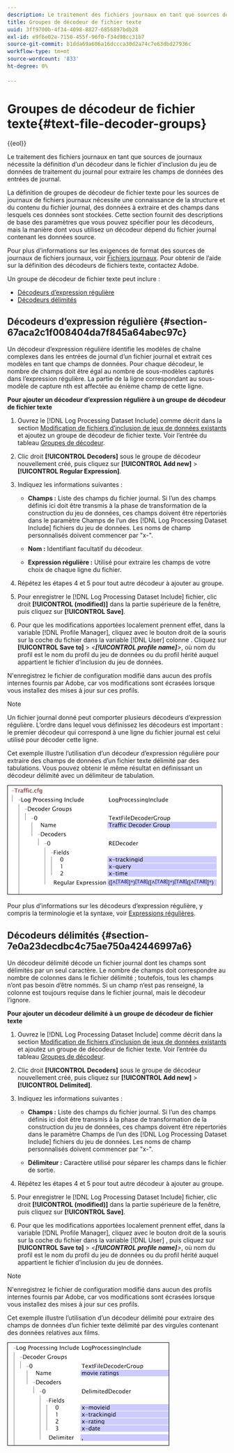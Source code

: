 ```yaml
---
description: Le traitement des fichiers journaux en tant que sources de journaux nécessite la définition d’un décodeur dans le fichier d’inclusion du jeu de données de traitement du journal pour extraire les champs de données des entrées de journal.
title: Groupes de décodeur de fichier texte
uuid: 3ff9700b-4f34-4098-8827-6856897bdb28
exl-id: e9f6e02e-7150-455f-96f0-f34d98cc31b7
source-git-commit: b1dda69a606a16dccca30d2a74c7e63dbd27936c
workflow-type: tm+mt
source-wordcount: '833'
ht-degree: 0%

---
```


# Groupes de décodeur de fichier texte{#text-file-decoder-groups}

{{eol}}

Le traitement des fichiers journaux en tant que sources de journaux nécessite la définition d’un décodeur dans le fichier d’inclusion du jeu de données de traitement du journal pour extraire les champs de données des entrées de journal.

La définition de groupes de décodeur de fichier texte pour les sources de journaux de fichiers journaux nécessite une connaissance de la structure et du contenu du fichier journal, des données à extraire et des champs dans lesquels ces données sont stockées. Cette section fournit des descriptions de base des paramètres que vous pouvez spécifier pour les décodeurs, mais la manière dont vous utilisez un décodeur dépend du fichier journal contenant les données source.

Pour plus d’informations sur les exigences de format des sources de journaux de fichiers journaux, voir [Fichiers journaux](../../../../../home/c-dataset-const-proc/c-log-proc-config-file/c-log-sources.md#concept-3d4fb817c057447d90f166b1183b461e). Pour obtenir de l’aide sur la définition des décodeurs de fichiers texte, contactez Adobe.

Un groupe de décodeur de fichier texte peut inclure :

* [Décodeurs d’expression régulière](../../../../../home/c-dataset-const-proc/c-dataset-inc-files/c-types-dataset-inc-files/c-log-proc-dataset-inc-files/c-text-file-dec-groups.md#section-67aca2c1f008404da7f845a64abec97c)
* [Décodeurs délimités](../../../../../home/c-dataset-const-proc/c-dataset-inc-files/c-types-dataset-inc-files/c-log-proc-dataset-inc-files/c-text-file-dec-groups.md#section-7e0a23decdbc4c75ae750a42446997a6)

## Décodeurs d’expression régulière {#section-67aca2c1f008404da7f845a64abec97c}

Un décodeur d’expression régulière identifie les modèles de chaîne complexes dans les entrées de journal d’un fichier journal et extrait ces modèles en tant que champs de données. Pour chaque décodeur, le nombre de champs doit être égal au nombre de sous-modèles capturés dans l’expression régulière. La partie de la ligne correspondant au sous-modèle de capture nth est affectée au énième champ de cette ligne.

**Pour ajouter un décodeur d’expression régulière à un groupe de décodeur de fichier texte**

1. Ouvrez le [!DNL Log Processing Dataset Include] comme décrit dans la section [Modification de fichiers d’inclusion de jeux de données existants](../../../../../home/c-dataset-const-proc/c-dataset-inc-files/c-work-dataset-inc-files/t-edit-ex-dataset-inc-files.md#task-456c04e38ebc425fb35677a6bb6aa077) et ajoutez un groupe de décodeur de fichier texte. Voir l’entrée du tableau [Groupes de décodeur](../../../../../home/c-dataset-const-proc/c-dataset-inc-files/c-types-dataset-inc-files/c-log-proc-dataset-inc-files/c-log-proc-dataset-inc-files.md#concept-999475a22519432e98844622ca95b6ab).

1. Clic droit **[!UICONTROL Decoders]** sous le groupe de décodeur nouvellement créé, puis cliquez sur **[!UICONTROL Add new]** > **[!UICONTROL Regular Expression]**.

1. Indiquez les informations suivantes :

   * **Champs :** Liste des champs du fichier journal. Si l’un des champs définis ici doit être transmis à la phase de transformation de la construction du jeu de données, ces champs doivent être répertoriés dans le paramètre Champs de l’un des [!DNL Log Processing Dataset Include] fichiers du jeu de données. Les noms de champ personnalisés doivent commencer par &quot;x-&quot;.

   * **Nom :** Identifiant facultatif du décodeur.
   * **Expression régulière :** Utilisé pour extraire les champs de votre choix de chaque ligne du fichier.

1. Répétez les étapes 4 et 5 pour tout autre décodeur à ajouter au groupe.
1. Pour enregistrer le [!DNL Log Processing Dataset Include] fichier, clic droit **[!UICONTROL (modified)]** dans la partie supérieure de la fenêtre, puis cliquez sur **[!UICONTROL Save]**.

1. Pour que les modifications apportées localement prennent effet, dans la variable [!DNL Profile Manager], cliquez avec le bouton droit de la souris sur la coche du fichier dans la variable [!DNL User] colonne . Cliquez sur **[!UICONTROL Save to]** > *&lt;**[!UICONTROL profile name]**>*, où nom du profil est le nom du profil du jeu de données ou du profil hérité auquel appartient le fichier d’inclusion du jeu de données.

N&#39;enregistrez le fichier de configuration modifié dans aucun des profils internes fournis par Adobe, car vos modifications sont écrasées lorsque vous installez des mises à jour sur ces profils.

>[!NOTE]
>
>Un fichier journal donné peut comporter plusieurs décodeurs d’expression régulière. L’ordre dans lequel vous définissez les décodeurs est important : le premier décodeur qui correspond à une ligne du fichier journal est celui utilisé pour décoder cette ligne.

Cet exemple illustre l’utilisation d’un décodeur d’expression régulière pour extraire des champs de données d’un fichier texte délimité par des tabulations. Vous pouvez obtenir le même résultat en définissant un décodeur délimité avec un délimiteur de tabulation.

![](assets/cfg_LogProcessingInclude_RegExpDecoder.png)

Pour plus d’informations sur les décodeurs d’expression régulière, y compris la terminologie et la syntaxe, voir [Expressions régulières](../../../../../home/c-dataset-const-proc/c-reg-exp.md#concept-070077baa419475094ef0469e92c5b9c).

## Décodeurs délimités {#section-7e0a23decdbc4c75ae750a42446997a6}

Un décodeur délimité décode un fichier journal dont les champs sont délimités par un seul caractère. Le nombre de champs doit correspondre au nombre de colonnes dans le fichier délimité ; toutefois, tous les champs n’ont pas besoin d’être nommés. Si un champ n’est pas renseigné, la colonne est toujours requise dans le fichier journal, mais le décodeur l’ignore.

**Pour ajouter un décodeur délimité à un groupe de décodeur de fichier texte**

1. Ouvrez le [!DNL Log Processing Dataset Include] comme décrit dans la section [Modification de fichiers d’inclusion de jeux de données existants](../../../../../home/c-dataset-const-proc/c-dataset-inc-files/c-work-dataset-inc-files/t-edit-ex-dataset-inc-files.md#task-456c04e38ebc425fb35677a6bb6aa077) et ajoutez un groupe de décodeur de fichier texte. Voir l’entrée du tableau [Groupes de décodeur](../../../../../home/c-dataset-const-proc/c-dataset-inc-files/c-types-dataset-inc-files/c-log-proc-dataset-inc-files/c-log-proc-dataset-inc-files.md#concept-999475a22519432e98844622ca95b6ab).

1. Clic droit **[!UICONTROL Decoders]** sous le groupe de décodeur nouvellement créé, puis cliquez sur **[!UICONTROL Add new]** > **[!UICONTROL Delimited]**.

1. Indiquez les informations suivantes :

   * **Champs :** Liste des champs du fichier journal. Si l’un des champs définis ici doit être transmis à la phase de transformation de la construction du jeu de données, ces champs doivent être répertoriés dans le paramètre Champs de l’un des [!DNL Log Processing Dataset Include] fichiers du jeu de données. Les noms de champ personnalisés doivent commencer par &quot;x-&quot;.

   * **Délimiteur :** Caractère utilisé pour séparer les champs dans le fichier de sortie.

1. Répétez les étapes 4 et 5 pour tout autre décodeur à ajouter au groupe.
1. Pour enregistrer le [!DNL Log Processing Dataset Include] fichier, clic droit **[!UICONTROL (modified)]** dans la partie supérieure de la fenêtre, puis cliquez sur **[!UICONTROL Save]**.

1. Pour que les modifications apportées localement prennent effet, dans la variable [!DNL Profile Manager], cliquez avec le bouton droit de la souris sur la coche du fichier dans la variable [!DNL User] , puis cliquez sur **[!UICONTROL Save to]** > *&lt;**[!UICONTROL profile name]**>*, où nom du profil est le nom du profil du jeu de données ou du profil hérité auquel appartient le fichier d’inclusion du jeu de données.

>[!NOTE]
>
>N&#39;enregistrez le fichier de configuration modifié dans aucun des profils internes fournis par Adobe, car vos modifications sont écrasées lorsque vous installez des mises à jour sur ces profils.

Cet exemple illustre l’utilisation d’un décodeur délimité pour extraire des champs de données d’un fichier texte délimité par des virgules contenant des données relatives aux films.

![](assets/cfg_LogProcessingInclude_DelimitedDecoder.png)
